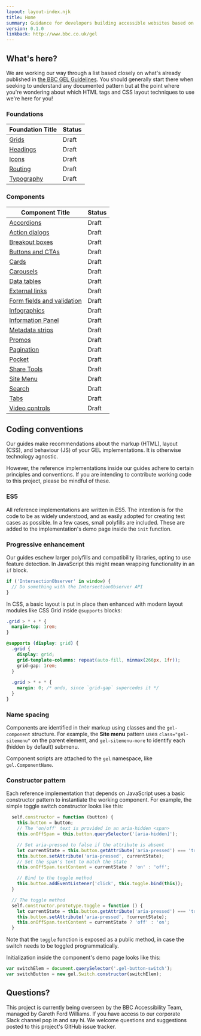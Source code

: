 ```yaml
---
layout: layout-index.njk
title: Home
summary: Guidance for developers building accessible websites based on BBC GEL.
version: 0.1.0
linkback: http://www.bbc.co.uk/gel
---
```



## What's here?

We are working our way through a list based closely on what's already published in [the BBC GEL Guidelines](http://www.bbc.co.uk/gel/). You should generally start there when seeking to understand any documented pattern but at the point where you're wondering about which HTML tags and CSS layout techniques to use we're here for you!

### Foundations

| Foundation Title | Status |
|-----------|--------|
| [Grids]({{site.basedir}}foundations/grids/) | Draft|
| [Headings]({{site.basedir}}foundations/headings/) | Draft|
| [Icons]({{site.basedir}}foundations/iconography/) | Draft|
| [Routing]({{site.basedir}}foundations/routing/) | Draft|
| [Typography]({{site.basedir}}foundations/typography/) | Draft|

### Components

| Component Title | Status |
|-----------|--------|
| [Accordions]({{site.basedir}}components/accordions/) | Draft|
| [Action dialogs]({{site.basedir}}components/action-dialogs/) | Draft|
| [Breakout boxes]({{site.basedir}}components/breakout-boxes/) | Draft|
| [Buttons and CTAs]({{site.basedir}}components/buttons-and-ctas/) | Draft|
| [Cards]({{site.basedir}}components/cards/) | Draft|
| [Carousels]({{site.basedir}}components/carousels/) | Draft|
| [Data tables]({{site.basedir}}components/data-tables/) | Draft|
| [External links]({{site.basedir}}components/external-links/) | Draft|
| [Form fields and validation]({{site.basedir}}components/form-fields/) | Draft|
| [Infographics]({{site.basedir}}components/infographics/) | Draft|
| [Information Panel]({{site.basedir}}components/info-panels/) | Draft|
| [Metadata strips]({{site.basedir}}components/metadata-strips/) | Draft|
| [Promos]({{site.basedir}}components/promos/) | Draft|
| [Pagination]({{site.basedir}}components/load-more/) | Draft|
| [Pocket]({{site.basedir}}components/pockets/) | Draft|
| [Share Tools]({{site.basedir}}components/share-tools/) | Draft|
| [Site Menu]({{site.basedir}}components/site-menu/) | Draft|
| [Search]({{site.basedir}}components/search/) | Draft|
| [Tabs]({{site.basedir}}components/tabs/) | Draft|
| [Video controls]({{site.basedir}}components/video-controls/) | Draft|


## Coding conventions

Our guides make recommendations about the markup (HTML), layout (CSS), and behaviour (JS) of your GEL implementations. It is otherwise technology agnostic.

However, the reference implementations inside our guides adhere to certain principles and conventions. If you are intending to contribute working code to this project, please be mindful of these.

### ES5

All reference implementations are written in ES5. The intention is for the code to be as widely understood, and as easily adopted for creating test cases as possible. In a few cases, small polyfills are included. These are added to the implementation's demo page inside the `init` function.

### Progressive enhancement

Our guides eschew larger polyfills and compatibility libraries, opting to use feature detection. In JavaScript this might mean wrapping functionality in an `if` block.

```js
if ('IntersectionObserver' in window) {
  // Do something with the IntersectionObserver API
}
```

In CSS, a basic layout is put in place then enhanced with modern layout modules like CSS Grid inside `@supports` blocks:

```css
.grid > * + * {
  margin-top: 1rem;
}

@supports (display: grid) {
  .grid {
    display: grid;
    grid-template-columns: repeat(auto-fill, minmax(266px, 1fr));
    grid-gap: 1rem;
  }
  
  .grid > * + * {
    margin: 0; /* undo, since `grid-gap` supercedes it */
  }
}
```

### Name spacing

Components are identified in their markup using classes and the `gel-component` structure. For example, the **Site menu** pattern uses `class="gel-sitemenu"` on the parent element, and `gel-sitemenu-more` to identify each (hidden by default) submenu.

Component scripts are attached to the `gel` namespace, like `gel.ComponentName`.

### Constructor pattern

Each reference implementation that depends on JavaScript uses a basic constructor pattern to instantiate the working component. For example, the simple toggle switch constructor looks like this:

```js
  self.constructor = function (button) {
    this.button = button;
    // The 'on/off' text is provided in an aria-hidden <span>
    this.onOffSpan = this.button.querySelector('[aria-hidden]');

    // Set aria-pressed to false if the attribute is absent
    let currentState = this.button.getAttribute('aria-pressed') === 'true';
    this.button.setAttribute('aria-pressed', currentState);
    // Set the span's text to match the state
    this.onOffSpan.textContent = currentState ? 'on' : 'off';

    // Bind to the toggle method
    this.button.addEventListener('click', this.toggle.bind(this));
  }

  // The toggle method
  self.constructor.prototype.toggle = function () {
    let currentState = this.button.getAttribute('aria-pressed') === 'true';
    this.button.setAttribute('aria-pressed', !currentState);
    this.onOffSpan.textContent = currentState ? 'off' : 'on';
  }
```

Note that the `toggle` function is exposed as a public method, in case the switch needs to be toggled programmatically. 

Initialization inside the component's demo page looks like this:

```js
var switchElem = document.querySelector('.gel-button-switch');
var switchButton = new gel.Switch.constructor(switchElem);
```

## Questions?

This project is currently being overseen by the BBC Accessibility Team, managed by Gareth Ford Williams. If you have access to our corporate Slack channel pop in and say hi. We welcome questions and suggestions posted to this project's GitHub issue tracker.

